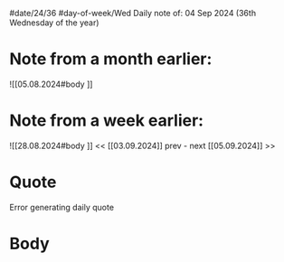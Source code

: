 
#date/24/36
#day-of-week/Wed
Daily note of: 04 Sep 2024 (36th Wednesday of the year)

# Note from a month earlier:
![[05.08.2024#body ]]

# Note from a week earlier:
![[28.08.2024#body ]]
 << [[03.09.2024]] prev - next [[05.09.2024]] >>
# Quote

Error generating daily quote
# Body

